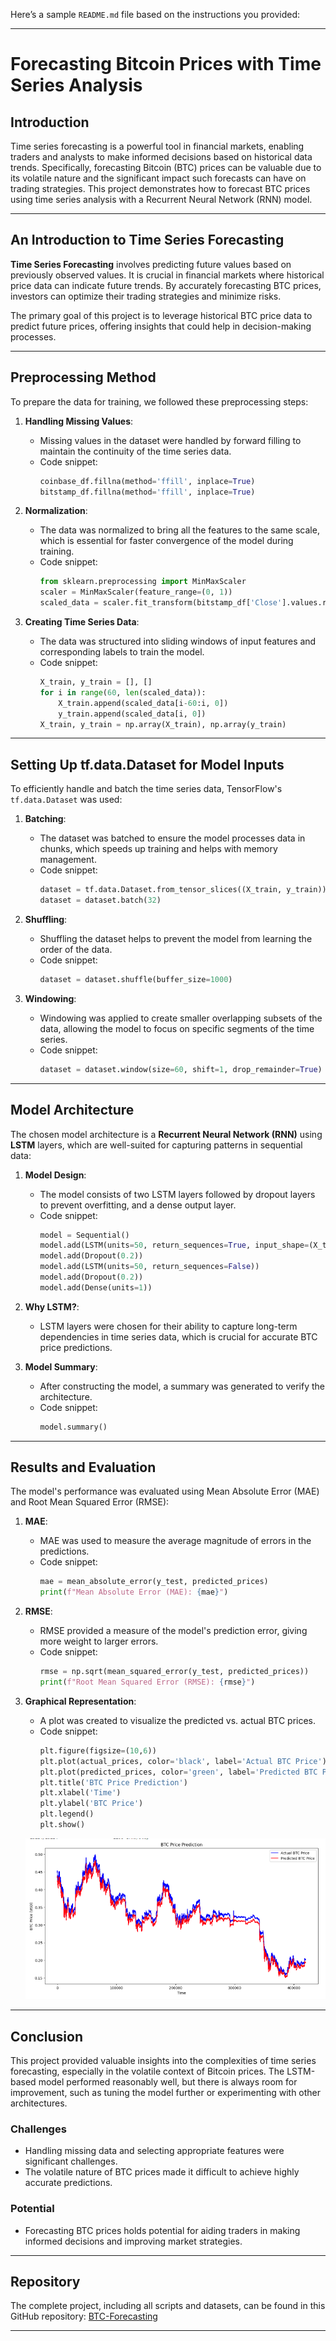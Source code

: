 Here’s a sample `README.md` file based on the instructions you provided:

---

# Forecasting Bitcoin Prices with Time Series Analysis

## Introduction

Time series forecasting is a powerful tool in financial markets, enabling traders and analysts to make informed decisions based on historical data trends. Specifically, forecasting Bitcoin (BTC) prices can be valuable due to its volatile nature and the significant impact such forecasts can have on trading strategies. This project demonstrates how to forecast BTC prices using time series analysis with a Recurrent Neural Network (RNN) model.

---

## An Introduction to Time Series Forecasting

**Time Series Forecasting** involves predicting future values based on previously observed values. It is crucial in financial markets where historical price data can indicate future trends. By accurately forecasting BTC prices, investors can optimize their trading strategies and minimize risks.

The primary goal of this project is to leverage historical BTC price data to predict future prices, offering insights that could help in decision-making processes.

---

## Preprocessing Method

To prepare the data for training, we followed these preprocessing steps:

1. **Handling Missing Values**:
   - Missing values in the dataset were handled by forward filling to maintain the continuity of the time series data.
   - Code snippet:
     ```python
     coinbase_df.fillna(method='ffill', inplace=True)
     bitstamp_df.fillna(method='ffill', inplace=True)
     ```

2. **Normalization**:
   - The data was normalized to bring all the features to the same scale, which is essential for faster convergence of the model during training.
   - Code snippet:
     ```python
     from sklearn.preprocessing import MinMaxScaler
     scaler = MinMaxScaler(feature_range=(0, 1))
     scaled_data = scaler.fit_transform(bitstamp_df['Close'].values.reshape(-1, 1))
     ```

3. **Creating Time Series Data**:
   - The data was structured into sliding windows of input features and corresponding labels to train the model.
   - Code snippet:
     ```python
     X_train, y_train = [], []
     for i in range(60, len(scaled_data)):
         X_train.append(scaled_data[i-60:i, 0])
         y_train.append(scaled_data[i, 0])
     X_train, y_train = np.array(X_train), np.array(y_train)
     ```

---

## Setting Up tf.data.Dataset for Model Inputs

To efficiently handle and batch the time series data, TensorFlow's `tf.data.Dataset` was used:

1. **Batching**:
   - The dataset was batched to ensure the model processes data in chunks, which speeds up training and helps with memory management.
   - Code snippet:
     ```python
     dataset = tf.data.Dataset.from_tensor_slices((X_train, y_train))
     dataset = dataset.batch(32)
     ```

2. **Shuffling**:
   - Shuffling the dataset helps to prevent the model from learning the order of the data.
   - Code snippet:
     ```python
     dataset = dataset.shuffle(buffer_size=1000)
     ```

3. **Windowing**:
   - Windowing was applied to create smaller overlapping subsets of the data, allowing the model to focus on specific segments of the time series.
   - Code snippet:
     ```python
     dataset = dataset.window(size=60, shift=1, drop_remainder=True)
     ```

---

## Model Architecture

The chosen model architecture is a **Recurrent Neural Network (RNN)** using **LSTM** layers, which are well-suited for capturing patterns in sequential data:

1. **Model Design**:
   - The model consists of two LSTM layers followed by dropout layers to prevent overfitting, and a dense output layer.
   - Code snippet:
     ```python
     model = Sequential()
     model.add(LSTM(units=50, return_sequences=True, input_shape=(X_train.shape[1], 1)))
     model.add(Dropout(0.2))
     model.add(LSTM(units=50, return_sequences=False))
     model.add(Dropout(0.2))
     model.add(Dense(units=1))
     ```

2. **Why LSTM?**:
   - LSTM layers were chosen for their ability to capture long-term dependencies in time series data, which is crucial for accurate BTC price predictions.

3. **Model Summary**:
   - After constructing the model, a summary was generated to verify the architecture.
   - Code snippet:
     ```python
     model.summary()
     ```

---

## Results and Evaluation

The model's performance was evaluated using Mean Absolute Error (MAE) and Root Mean Squared Error (RMSE):

1. **MAE**:
   - MAE was used to measure the average magnitude of errors in the predictions.
   - Code snippet:
     ```python
     mae = mean_absolute_error(y_test, predicted_prices)
     print(f"Mean Absolute Error (MAE): {mae}")
     ```

2. **RMSE**:
   - RMSE provided a measure of the model's prediction error, giving more weight to larger errors.
   - Code snippet:
     ```python
     rmse = np.sqrt(mean_squared_error(y_test, predicted_prices))
     print(f"Root Mean Squared Error (RMSE): {rmse}")
     ```

3. **Graphical Representation**:
   - A plot was created to visualize the predicted vs. actual BTC prices.
   - Code snippet:
     ```python
     plt.figure(figsize=(10,6))
     plt.plot(actual_prices, color='black', label='Actual BTC Price')
     plt.plot(predicted_prices, color='green', label='Predicted BTC Price')
     plt.title('BTC Price Prediction')
     plt.xlabel('Time')
     plt.ylabel('BTC Price')
     plt.legend()
     plt.show()
     ```

   ![BTC Price Prediction](fichier_1.png)

---

## Conclusion

This project provided valuable insights into the complexities of time series forecasting, especially in the volatile context of Bitcoin prices. The LSTM-based model performed reasonably well, but there is always room for improvement, such as tuning the model further or experimenting with other architectures.

### Challenges
- Handling missing data and selecting appropriate features were significant challenges.
- The volatile nature of BTC prices made it difficult to achieve highly accurate predictions.

### Potential
- Forecasting BTC prices holds potential for aiding traders in making informed decisions and improving market strategies.

---

## Repository

The complete project, including all scripts and datasets, can be found in this GitHub repository: [BTC-Forecasting](https://github.com/johnobodai/BTC-Forecasting)

---

